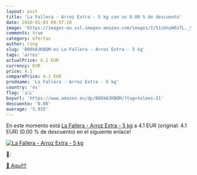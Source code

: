 ```yaml
---
layout: post
title: 'La Fallera - Arroz Extra - 5 kg con un 0.00 % de descuento'
date: 2020-01-03 09:57:28
image: 'https://images-eu.ssl-images-amazon.com/images/I/51zUnyW6sTL._SL200_.jpg'
comments: true
category: ofertas
author: ring
slug: 'B00XA3KBQM-es La Fallera - Arroz Extra - 5 kg'
tags: 'arroz'
actualPrice: 4.1 EUR
currency: EUR
price: 4.1
comparePrice: 4.1 EUR
prodname: 'La Fallera - Arroz Extra - 5 kg'
country: 'es'
flag: '🇪🇸'
buyurl: 'https://www.amazon.es/dp/B00XA3KBQM/?tag=tolees-21'
descuento: '0.00'
average: '5.935'
---
```


En este momento está [La Fallera - Arroz Extra - 5 kg](https://www.amazon.es/dp/B00XA3KBQM/?tag=tolees-21) a 4.1 EUR (original: 4.1 EUR) (0.00 %  de descuento) en el siguiente enlace!

[![La Fallera - Arroz Extra - 5 kg](https://images-eu.ssl-images-amazon.com/images/I/51zUnyW6sTL._SL200_.jpg)](https://www.amazon.es/dp/B00XA3KBQM/?tag=tolees-21)

🔎:


[🛒 Aquí!!!](https://www.amazon.es/dp/B00XA3KBQM/?tag=tolees-21)
